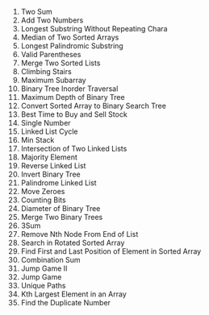 1. Two Sum
2. Add Two Numbers
3. Longest Substring Without Repeating Chara
4. Median of Two Sorted Arrays
5. Longest Palindromic Substring
20. Valid Parentheses
21. Merge Two Sorted Lists
70. Climbing Stairs
53. Maximum Subarray
94. Binary Tree Inorder Traversal
104. Maximum Depth of Binary Tree
108. Convert Sorted Array to Binary Search Tree
121. Best Time to Buy and Sell Stock
136. Single Number
141. Linked List Cycle
155. Min Stack
160. Intersection of Two Linked Lists
169. Majority Element
206. Reverse Linked List
226. Invert Binary Tree
234. Palindrome Linked List
283. Move Zeroes
338. Counting Bits
543. Diameter of Binary Tree
617. Merge Two Binary Trees
15. 3Sum
19. Remove Nth Node From End of List
33. Search in Rotated Sorted Array
34. Find First and Last Position of Element in Sorted Array
39. Combination Sum
45. Jump Game II
55. Jump Game
62. Unique Paths
215. Kth Largest Element in an Array
287. Find the Duplicate Number
